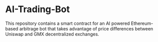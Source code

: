 # AI-Trading-Bot
This repository contains a smart contract for an AI powered Ethereum-based arbitrage bot that takes advantage of price differences between Uniswap and GMX decentralized exchanges.
